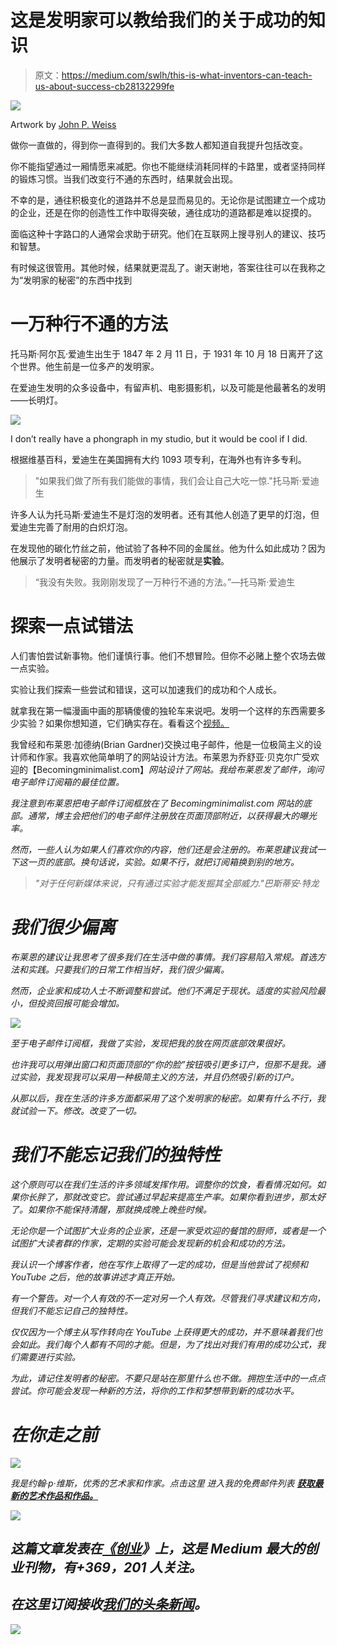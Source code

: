 # 这是发明家可以教给我们的关于成功的知识

> 原文：<https://medium.com/swlh/this-is-what-inventors-can-teach-us-about-success-cb28132299fe>

![](img/86da2107ac95e52f09b4d4a201d594c8.png)

Artwork by [John P. Weiss](https://johnpweiss.com/email-newsletter)

做你一直做的，得到你一直得到的。我们大多数人都知道自我提升包括改变。

你不能指望通过一厢情愿来减肥。你也不能继续消耗同样的卡路里，或者坚持同样的锻炼习惯。当我们改变行不通的东西时，结果就会出现。

不幸的是，通往积极变化的道路并不总是显而易见的。无论你是试图建立一个成功的企业，还是在你的创造性工作中取得突破，通往成功的道路都是难以捉摸的。

面临这种十字路口的人通常会求助于研究。他们在互联网上搜寻别人的建议、技巧和智慧。

有时候这很管用。其他时候，结果就更混乱了。谢天谢地，答案往往可以在我称之为“发明家的秘密”的东西中找到

# 一万种行不通的方法

托马斯·阿尔瓦·爱迪生出生于 1847 年 2 月 11 日，于 1931 年 10 月 18 日离开了这个世界。他生前是一位多产的发明家。

在爱迪生发明的众多设备中，有留声机、电影摄影机，以及可能是他最著名的发明——长明灯。

![](img/c4b2aac154606b038247e14ed123374f.png)

I don’t really have a phongraph in my studio, but it would be cool if I did.

根据维基百科，爱迪生在美国拥有大约 1093 项专利，在海外也有许多专利。

> "如果我们做了所有我们能做的事情，我们会让自己大吃一惊."托马斯·爱迪生

许多人认为托马斯·爱迪生不是灯泡的发明者。还有其他人创造了更早的灯泡，但爱迪生完善了耐用的白炽灯泡。

在发现他的碳化竹丝之前，他试验了各种不同的金属丝。他为什么如此成功？因为他展示了发明者秘密的力量。而发明者的秘密就是**实验**。

> “我没有失败。我刚刚发现了一万种行不通的方法。”—托马斯·爱迪生

# 探索一点试错法

人们害怕尝试新事物。他们谨慎行事。他们不想冒险。但你不必赌上整个农场去做一点实验。

实验让我们探索一些尝试和错误，这可以加速我们的成功和个人成长。

就拿我在第一幅漫画中画的那辆傻傻的独轮车来说吧。发明一个这样的东西需要多少实验？如果你想知道，它们确实存在。看看这个[视频。](https://www.youtube.com/watch?v=gdq4wer7vgk)

我曾经和布莱恩·加德纳(Brian Gardner)交换过电子邮件，他是一位极简主义的设计师和作家。我喜欢他简单明了的网站设计方法。布莱恩为乔舒亚·贝克尔广受欢迎的【Becomingminimalist.com】*网站设计了网站。我给布莱恩发了邮件，询问电子邮件订阅箱的最佳位置。*

*我注意到布莱恩把电子邮件订阅框放在了 Becomingminimalist.com 网站的底部。通常，博主会把他们的电子邮件注册放在页面顶部附近，以获得最大的曝光率。*

*然而，一些人认为如果人们喜欢你的内容，他们还是会注册的。布莱恩建议我试一下这一页的底部。换句话说，实验。如果不行，就把订阅箱换到别的地方。*

> *"对于任何新媒体来说，只有通过实验才能发掘其全部威力."巴斯蒂安·特龙*

# *我们很少偏离*

*布莱恩的建议让我思考了很多我们在生活中做的事情。我们容易陷入常规。首选方法和实践。只要我们的日常工作相当好，我们很少偏离。*

*然而，企业家和成功人士不断调整和尝试。他们不满足于现状。适度的实验风险最小，但投资回报可能会增加。*

*![](img/2c9514ff39191906208c3c18300e2ca0.png)*

*至于电子邮件订阅框，我做了实验，发现把我的放在网页底部效果很好。*

*也许我可以用弹出窗口和页面顶部的“你的脸”按钮吸引更多订户，但那不是我。通过实验，我发现我可以采用一种极简主义的方法，并且仍然吸引新的订户。*

*从那以后，我在生活的许多方面都采用了这个发明家的秘密。如果有什么不行，我就试验一下。修改。改变了一切。*

# *我们不能忘记我们的独特性*

*这个原则可以在我们生活的许多领域发挥作用。调整你的饮食，看看情况如何。如果你长胖了，那就改变它。尝试通过早起来提高生产率。如果你看到进步，那太好了。如果你不能保持清醒，那就换成晚上晚些时候。*

*无论你是一个试图扩大业务的企业家，还是一家受欢迎的餐馆的厨师，或者是一个试图扩大读者群的作家，定期的实验可能会发现新的机会和成功的方法。*

*我认识一个博客作者，他在写作上取得了一定的成功，但是当他尝试了视频和 YouTube 之后，他的故事讲述才真正开始。*

*有一个警告。对一个人有效的不一定对另一个人有效。尽管我们寻求建议和方向，但我们不能忘记自己的独特性。*

*仅仅因为一个博主从写作转向在 YouTube 上获得更大的成功，并不意味着我们也会如此。我们每个人都有不同的才能。但是，为了找出对我们有用的成功公式，我们需要进行实验。*

*为此，请记住发明者的秘密。不要只是站在那里什么也不做。拥抱生活中的一点点尝试。你可能会发现一种新的方法，将你的工作和梦想带到新的成功水平。*

# *在你走之前*

*![](img/fd82eba650442f4ab99efe790ebc3444.png)*

*我是约翰·p·维斯，优秀的艺术家和作家。点击这里 进入我的免费邮件列表 [**获取最新的艺术作品和作品。**](https://johnpweiss.com/email-newsletter)*

*[![](img/308a8d84fb9b2fab43d66c117fcc4bb4.png)](https://medium.com/swlh)*

## *这篇文章发表在[《创业](https://medium.com/swlh)》上，这是 Medium 最大的创业刊物，有+369，201 人关注。*

## *在这里订阅接收[我们的头条新闻](http://growthsupply.com/the-startup-newsletter/)。*

*[![](img/b0164736ea17a63403e660de5dedf91a.png)](https://medium.com/swlh)*